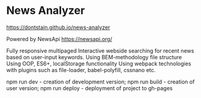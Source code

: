# News Analyzer
https://dontstain.github.io/news-analyzer

Powered by NewsApi https://newsapi.org/

Fully responsive multipaged Interactive webside searching for recent news based on user-input keywords.
Using BEM-methodology file structure
Using OOP, ES6+, localStorage functionality
Using webpack technologies with plugins such as file-loader, babel-polyfill, cssnano etc.

npm run dev - creation of development version; 
npm run build - creation of user version; 
npm run deploy - deployment of project to gh-pages

